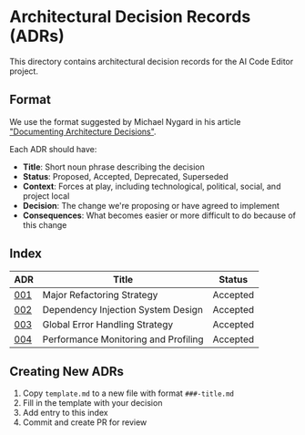 # Architectural Decision Records (ADRs)

This directory contains architectural decision records for the AI Code Editor project.

## Format

We use the format suggested by Michael Nygard in his article ["Documenting Architecture Decisions"](http://thinkrelevance.com/blog/2011/11/15/documenting-architecture-decisions).

Each ADR should have:
- **Title**: Short noun phrase describing the decision
- **Status**: Proposed, Accepted, Deprecated, Superseded
- **Context**: Forces at play, including technological, political, social, and project local
- **Decision**: The change we're proposing or have agreed to implement
- **Consequences**: What becomes easier or more difficult to do because of this change

## Index

| ADR | Title | Status |
|-----|-------|--------|
| [001](001-refactoring-strategy.md) | Major Refactoring Strategy | Accepted |
| [002](002-dependency-injection-system.md) | Dependency Injection System Design | Accepted |
| [003](003-error-handling-strategy.md) | Global Error Handling Strategy | Accepted |
| [004](004-performance-monitoring.md) | Performance Monitoring and Profiling | Accepted |

## Creating New ADRs

1. Copy `template.md` to a new file with format `###-title.md`
2. Fill in the template with your decision
3. Add entry to this index
4. Commit and create PR for review